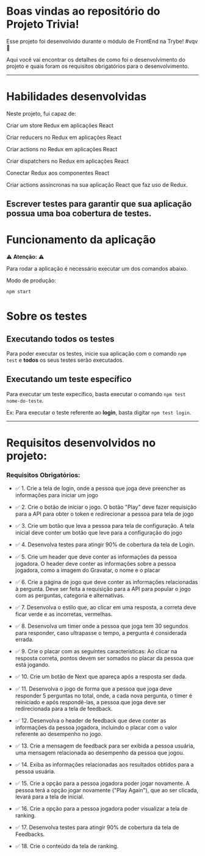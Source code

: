 # Boas vindas ao repositório do Projeto Trivia!

Esse projeto foi desenvolvido durante o módulo de FrontEnd na Trybe! #vqv 🚀

Aqui você vai encontrar os detalhes de como foi o desenvolvimento do projeto e quais foram os requisitos obrigatórios para o desenvolvimento.

---

# Habilidades desenvolvidas

Neste projeto, fui capaz de:

Criar um store Redux em aplicações React

Criar reducers no Redux em aplicações React

Criar actions no Redux em aplicações React

Criar dispatchers no Redux em aplicações React

Conectar Redux aos componentes React

Criar actions assíncronas na sua aplicação React que faz uso de Redux.

Escrever testes para garantir que sua aplicação possua uma boa cobertura de testes.
---

# Funcionamento da aplicação

⚠ **Atenção:** ⚠

Para rodar a aplicação é necessário executar um dos comandos abaixo.

Modo de produção:
```sh
npm start
```
# Sobre os testes
## Executando todos os testes

Para poder executar os testes, inicie sua aplicação com o comando `npm test` e **todos** os seus testes serão executados.

## Executando um teste específico

Para executar um teste expecífico, basta executar o comando `npm test nome-do-teste`.

Ex: Para executar o teste referente ao **login**, basta digitar `npm test login`.

---
# Requisitos desenvolvidos no projeto:
### Requisitos Obrigatórios:

- ✅ 1. Crie a tela de login, onde a pessoa que joga deve preencher as informações para iniciar um jogo
- ✅ 2. Crie o botão de iniciar o jogo.  O botão "Play" deve fazer requisição para a API para obter o token e redirecionar a pessoa para tela de jogo

- ✅ 3. Crie um botão que leva a pessoa para tela de configuração.  A tela inicial deve conter um botão que leve para a configuração do jogo

- ✅ 4. Desenvolva testes para atingir 90% de cobertura da tela de Login.

- ✅ 5. Crie um header que deve conter as informações da pessoa jogadora. O header deve conter as informações sobre a pessoa jogadora, como a imagem do Gravatar, o nome e o placar
- ✅ 6. Crie a página de jogo que deve conter as informações relacionadas à pergunta. Deve ser feita a requisição para a API para popular o jogo com as perguntas, categoria e alternativas.
- ✅ 7. Desenvolva o estilo que, ao clicar em uma resposta, a correta deve ficar verde e as incorretas, vermelhas.
- ✅ 8. Desenvolva um timer onde a pessoa que joga tem 30 segundos para responder, caso ultrapasse o tempo, a pergunta é considerada errada.
- ✅ 9. Crie o placar com as seguintes características: Ao clicar na resposta correta, pontos devem ser somados no placar da pessoa que está jogando.
- ✅ 10. Crie um botão de Next que apareça após a resposta ser dada. 
- ✅ 11. Desenvolva o jogo de forma que a pessoa que joga deve responder 5 perguntas no total,  onde, a cada nova pergunta, o timer é reiniciado e após respondê-las, a pessoa que joga deve ser redirecionada para a tela de feedback.
- ✅ 12. Desenvolva o header de feedback que deve conter as informações da pessoa jogadora, incluindo o placar com o valor referente ao desempenho no jogo.
- ✅ 13. Crie a mensagem de feedback para ser exibida a pessoa usuária, uma mensagem relacionada ao desempenho da pessoa que jogou.
- ✅ 14. Exiba as informações relacionadas aos resultados obtidos para a pessoa usuária.
- ✅ 15. Crie a opção para a pessoa jogadora poder jogar novamente. A pessoa terá a opção jogar novamente ("Play Again"), que ao ser clicada, levará para a tela de inicial.
- ✅ 16. Crie a opção para a pessoa jogadora poder visualizar a tela de ranking.
- ✅ 17. Desenvolva testes para atingir 90% de cobertura da tela de Feedbacks.
- ✅ 18. Crie o conteúdo da tela de ranking.
